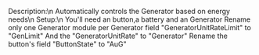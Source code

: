 Description:\n
Automatically controls the Generator based on energy needs\n
Setup:\n
You'll need an button,a battery and an Generator
Rename only one Generator module per Generator field "GeneratorUnitRateLimit" to "GenLimit"
And the "GeneratorUnitRate" to "Generator" 
Rename the button's field "ButtonState" to "AuG"
